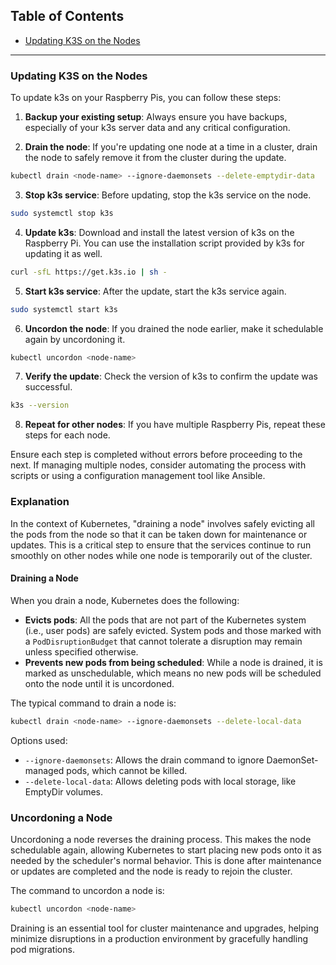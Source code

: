 ## Table of Contents

- [Updating K3S on the Nodes](#updating-k3s-on-the-nodes)

---

### Updating K3S on the Nodes

To update k3s on your Raspberry Pis, you can follow these steps:

1. **Backup your existing setup**: Always ensure you have backups, especially of your k3s server data and any critical configuration.

2. **Drain the node**: If you're updating one node at a time in a cluster, drain the node to safely remove it from the cluster during the update.

```bash
kubectl drain <node-name> --ignore-daemonsets --delete-emptydir-data
```

3. **Stop k3s service**: Before updating, stop the k3s service on the node.

```bash
sudo systemctl stop k3s
```

4. **Update k3s**: Download and install the latest version of k3s on the Raspberry Pi. You can use the installation script provided by k3s for updating it as well.

```bash
curl -sfL https://get.k3s.io | sh -
```

5. **Start k3s service**: After the update, start the k3s service again.

```bash
sudo systemctl start k3s
```

6. **Uncordon the node**: If you drained the node earlier, make it schedulable again by uncordoning it.

```bash
kubectl uncordon <node-name>
```

7. **Verify the update**: Check the version of k3s to confirm the update was successful.

```bash
k3s --version
```

8. **Repeat for other nodes**: If you have multiple Raspberry Pis, repeat these steps for each node.

Ensure each step is completed without errors before proceeding to the next. If managing multiple nodes, consider automating the process with scripts or using a configuration management tool like Ansible.

### Explanation

In the context of Kubernetes, "draining a node" involves safely evicting all the pods from the node so that it can be taken down for maintenance or updates. This is a critical step to ensure that the services continue to run smoothly on other nodes while one node is temporarily out of the cluster.

#### Draining a Node

When you drain a node, Kubernetes does the following:

- **Evicts pods**: All the pods that are not part of the Kubernetes system (i.e., user pods) are safely evicted. System pods and those marked with a `PodDisruptionBudget` that cannot tolerate a disruption may remain unless specified otherwise.
- **Prevents new pods from being scheduled**: While a node is drained, it is marked as unschedulable, which means no new pods will be scheduled onto the node until it is uncordoned.

The typical command to drain a node is:

```bash
kubectl drain <node-name> --ignore-daemonsets --delete-local-data
```

Options used:

- `--ignore-daemonsets`: Allows the drain command to ignore DaemonSet-managed pods, which cannot be killed.
- `--delete-local-data`: Allows deleting pods with local storage, like EmptyDir volumes.

### Uncordoning a Node

Uncordoning a node reverses the draining process. This makes the node schedulable again, allowing Kubernetes to start placing new pods onto it as needed by the scheduler's normal behavior. This is done after maintenance or updates are completed and the node is ready to rejoin the cluster.

The command to uncordon a node is:

```bash
kubectl uncordon <node-name>
```

Draining is an essential tool for cluster maintenance and upgrades, helping minimize disruptions in a production environment by gracefully handling pod migrations.
